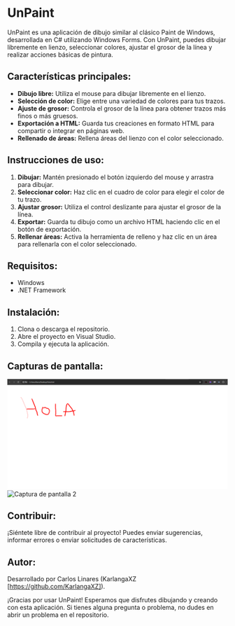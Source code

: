 # UnPaint

UnPaint es una aplicación de dibujo similar al clásico Paint de Windows, desarrollada en C# utilizando Windows Forms. Con UnPaint, puedes dibujar libremente en lienzo, seleccionar colores, ajustar el grosor de la línea y realizar acciones básicas de pintura.

## Características principales:
- **Dibujo libre:** Utiliza el mouse para dibujar libremente en el lienzo.
- **Selección de color:** Elige entre una variedad de colores para tus trazos.
- **Ajuste de grosor:** Controla el grosor de la línea para obtener trazos más finos o más gruesos.
- **Exportación a HTML:** Guarda tus creaciones en formato HTML para compartir o integrar en páginas web.
- **Rellenado de áreas:** Rellena áreas del lienzo con el color seleccionado.

## Instrucciones de uso:
1. **Dibujar:** Mantén presionado el botón izquierdo del mouse y arrastra para dibujar.
2. **Seleccionar color:** Haz clic en el cuadro de color para elegir el color de tu trazo.
3. **Ajustar grosor:** Utiliza el control deslizante para ajustar el grosor de la línea.
4. **Exportar:** Guarda tu dibujo como un archivo HTML haciendo clic en el botón de exportación.
5. **Rellenar áreas:** Activa la herramienta de relleno y haz clic en un área para rellenarla con el color seleccionado.

## Requisitos:
- Windows
- .NET Framework

## Instalación:
1. Clona o descarga el repositorio.
2. Abre el proyecto en Visual Studio.
3. Compila y ejecuta la aplicación.

## Capturas de pantalla:
![Captura de pantalla 1](https://github.com/KarlangaXZ/UnPaint/blob/main/export.png?raw=true)
![Captura de pantalla 2](/screenshots/screenshot2.png)

## Contribuir:
¡Siéntete libre de contribuir al proyecto! Puedes enviar sugerencias, informar errores o enviar solicitudes de características.

## Autor:
Desarrollado por Carlos Linares (KarlangaXZ [https://github.com/KarlangaXZ]).

¡Gracias por usar UnPaint! Esperamos que disfrutes dibujando y creando con esta aplicación. Si tienes alguna pregunta o problema, no dudes en abrir un problema en el repositorio.
